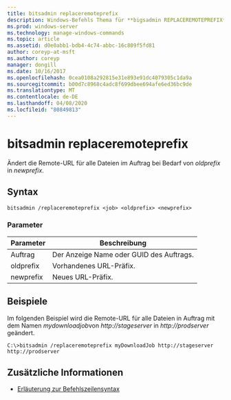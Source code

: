 ```yaml
---
title: bitsadmin replaceremoteprefix
description: Windows-Befehls Thema für **bigsadmin REPLACEREMOTEPREFIX**, das die Remote-URL für alle Dateien im Auftrag von *oldprefix* in *newprefix*ändert, je nach Bedarf.
ms.prod: windows-server
ms.technology: manage-windows-commands
ms.topic: article
ms.assetid: d0e0abb1-bdb4-4c74-abbc-16c809f5fd81
author: coreyp-at-msft
ms.author: coreyp
manager: dongill
ms.date: 10/16/2017
ms.openlocfilehash: 0cea0108a292815e31e893e91dc4079305c1da9a
ms.sourcegitcommit: b00d7c8968c4adc8f699dbee694afe6ed36bc9de
ms.translationtype: MT
ms.contentlocale: de-DE
ms.lasthandoff: 04/08/2020
ms.locfileid: "80849813"
---
```

# <a name="bitsadmin-replaceremoteprefix"></a>bitsadmin replaceremoteprefix

Ändert die Remote-URL für alle Dateien im Auftrag bei Bedarf von *oldprefix* in *newprefix*.

## <a name="syntax"></a>Syntax

```
bitsadmin /replaceremoteprefix <job> <oldprefix> <newprefix>
```

### <a name="parameters"></a>Parameter

| Parameter | Beschreibung |
| -------------- | -------------- |
| Auftrag | Der Anzeige Name oder GUID des Auftrags. |
| oldprefix | Vorhandenes URL-Präfix. |
| newprefix | Neues URL-Präfix. |

## <a name="examples"></a>Beispiele

Im folgenden Beispiel wird die Remote-URL für alle Dateien in Auftrag mit dem Namen *mydownloadjob*von *http://stageserver* in *http://prodserver* geändert.

```
C:\>bitsadmin /replaceremoteprefix myDownloadJob http://stageserver http://prodserver
```

## <a name="additional-information"></a>Zusätzliche Informationen

- [Erläuterung zur Befehlszeilensyntax](command-line-syntax-key.md)